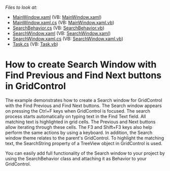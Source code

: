 <!-- default file list -->
*Files to look at*:

* [MainWindow.xaml](./CS/DevExpress.Example01/MainWindow.xaml) (VB: [MainWindow.xaml](./VB/DevExpress.Example01/MainWindow.xaml))
* [MainWindow.xaml.cs](./CS/DevExpress.Example01/MainWindow.xaml.cs) (VB: [MainWindow.xaml.vb](./VB/DevExpress.Example01/MainWindow.xaml.vb))
* [SearchBehavior.cs](./CS/DevExpress.Example01/SearchBehavior/SearchBehavior.cs) (VB: [SearchBehavior.vb](./VB/DevExpress.Example01/SearchBehavior/SearchBehavior.vb))
* [SearchWindow.xaml](./CS/DevExpress.Example01/SearchBehavior/SearchWindow.xaml) (VB: [SearchWindow.xaml](./VB/DevExpress.Example01/SearchBehavior/SearchWindow.xaml))
* [SearchWindow.xaml.cs](./CS/DevExpress.Example01/SearchBehavior/SearchWindow.xaml.cs) (VB: [SearchWindow.xaml.vb](./VB/DevExpress.Example01/SearchBehavior/SearchWindow.xaml.vb))
* [Task.cs](./CS/DevExpress.Example01/Task.cs) (VB: [Task.vb](./VB/DevExpress.Example01/Task.vb))
<!-- default file list end -->
# How to create Search Window with Find Previous and Find Next buttons in GridControl


<p>The example demonstrates how to create a Search window for GridControl with the Find Previous and Find Next buttons. The Search window appears on pressing the Ctrl+F keys when GridControl is focused. The search process starts automatically on typing text in the Find Text field. All matching text is highlighted in grid cells. The Previous and Next buttons allow iterating through these cells. The F3 and Shift+F3 keys also help perform the same actions by using a keyboard. In addition, the Search window theme relates to the parent's GridControl. To highlight the matching text, the SearchString property of a TreeView object in GridControl is used.</p>
<p>You can easily add full functionality of the Search window to your project by using the SearchBehavior class and attaching it as Behavior to your GridControl.</p>
<p> </p>

<br/>


